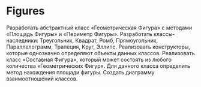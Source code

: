 # Figures
Разработать абстрактный класс «Геометрическая Фигура» с методами «Площадь Фигуры» и «Периметр Фигуры».
Разработать классы-наследники: Треугольник, Квадрат,
Ромб, Прямоугольник, Параллелограмм, Трапеция, Круг,
Эллипс. Реализовать конструкторы, которые однозначно
определяют объекты данных классов.
Реализовать класс «Составная Фигура», который
может состоять из любого количества «Геометрических
Фигур». Для данного класса определить метод нахождения
площади фигуры. Создать диаграмму взаимоотношений
классов.
